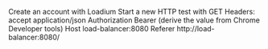 Create an account with Loadium
Start a new HTTP test with GET
Headers:
accept application/json
Authorization Bearer (derive the value from Chrome Developer tools)
Host load-balancer:8080
Referer http://load-balancer:8080/
